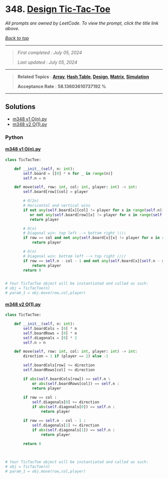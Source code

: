 # 348. [Design Tic-Tac-Toe](<https://leetcode.com/problems/design-tic-tac-toe>)

*All prompts are owned by LeetCode. To view the prompt, click the title link above.*

*[Back to top](<../README.md>)*

------

> *First completed : July 05, 2024*
>
> *Last updated : July 05, 2024*

------

> **Related Topics** : **[Array](<by_topic/Array.md>), [Hash Table](<by_topic/Hash Table.md>), [Design](<by_topic/Design.md>), [Matrix](<by_topic/Matrix.md>), [Simulation](<by_topic/Simulation.md>)**
>
> **Acceptance Rate** : **58.13603610737192 %**

------

## Solutions

- [m348 v1 O(n).py](<../my-submissions/m348 v1 O(n).py>)
- [m348 v2 O(1).py](<../my-submissions/m348 v2 O(1).py>)
### Python
#### [m348 v1 O(n).py](<../my-submissions/m348 v1 O(n).py>)
```Python
class TicTacToe:

    def __init__(self, n: int):
        self.board = [[0] * n for _ in range(n)]
        self.n = n

    def move(self, row: int, col: int, player: int) -> int:
        self.board[row][col] = player

        # O(2n)
        # Horizontal and vertical wins
        if not any(self.board[x][col] != player for x in range(self.n)) \
           or not any(self.board[row][x] != player for x in range(self.n)) :
           return player

        # O(n)
        # Diagonal win: top left --> bottom right \\\\
        if row == col and not any(self.board[x][x] != player for x in range(self.n)) :
            return player

        # O(n)
        # Diagonal win: bottom left --> top right ////
        if row == self.n - col - 1 and not any(self.board[x][self.n - x - 1] != player for x in range(self.n)) :
            return player
        return 0


# Your TicTacToe object will be instantiated and called as such:
# obj = TicTacToe(n)
# param_1 = obj.move(row,col,player)
```

#### [m348 v2 O(1).py](<../my-submissions/m348 v2 O(1).py>)
```Python
class TicTacToe:

    def __init__(self, n: int):
        self.boardCols = [0] * n
        self.boardRows = [0] * n
        self.diagonals = [0] * 2
        self.n = n

    def move(self, row: int, col: int, player: int) -> int:
        direction = 1 if (player == 2) else -1

        self.boardCols[row] += direction
        self.boardRows[col] += direction

        if abs(self.boardCols[row]) == self.n \
            or abs(self.boardRows[col]) == self.n :
            return player
        
        if row == col :
            self.diagonals[0] += direction
            if abs(self.diagonals[0]) == self.n :
                return player

        if row == self.n - col - 1 :
            self.diagonals[1] += direction
            if abs(self.diagonals[1]) == self.n :
                return player
        
        return 0

    

# Your TicTacToe object will be instantiated and called as such:
# obj = TicTacToe(n)
# param_1 = obj.move(row,col,player)
```

